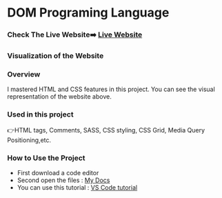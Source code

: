 # DOM Programing Language

### Check The Live Website➡️ [Live Website](https://sekunev.github.io/Projects/27_DOM_Kredi/)

### Visualization of the Website



### Overview

I mastered HTML and CSS features in this project. You can see the visual representation of the website above.

### Used in this project

👉HTML tags, Comments, SASS, CSS styling, CSS Grid, Media Query Positioning,etc.

### How to Use the Project

- First download a code editor
- Second open the files : [My Docs](https://github.com/Sekunev/Projects/tree/main/27_DOM_Kredi)
- You can use this tutorial : [VS Code tutorial](https://www.youtube.com/watch?v=fJEbVCrEMSE)
